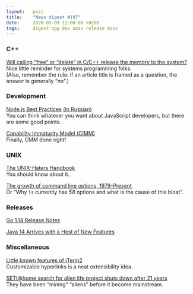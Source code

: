 ```yaml
---
layout:   post
title:    "News digest #197"
date:     2020-03-09 12:00:00 +0200
tags:     digest cpp dev unix release misc
---
```


<!-- Should have been out on 2019-12-09 but will be on 2020-03-09. I wonder if three months are enough. -->

### C++

[Will calling “free” or “delete” in C/C++ release the memory to the system?](https://lemire.me/blog/2020/03/03/calling-free-or-delete/)<br/>
Nice little reminder for systems programming folks.<br/>
(Also, remember the rule: if an article title is framed as a question, the answer is generally “_no_”.)

### Development

[Node.js Best Practices](https://github.com/goldbergyoni/nodebestpractices#readme) [(in Russian)](https://github.com/goldbergyoni/nodebestpractices/blob/master/README.russian.md)<br/>
You can think whatever you want about JavaScript developers, but there are some good points.

[Capability Immaturity Model (CIMM)](https://en.wikipedia.org/wiki/Capability_Immaturity_Model)<br/>
Finally, CMM done _right_!

### UNIX

[The UNIX-Haters Handbook](https://web.mit.edu/~simsong/www/ugh.pdf)<br/>
You should know about it.

[The growth of command line options, 1979-Present](https://danluu.com/cli-complexity/)<br/>
Or “Why `ls` currently has _58_ options and what is the cause of this bloat”.

### Releases

[Go 1.14 Release Notes](https://golang.org/doc/go1.14)

[Java 14 Arrives with a Host of New Features](https://blogs.oracle.com/javamagazine/java-14-arrives-with-a-host-of-new-features)

### Miscellaneous

[Little known features of iTerm2](https://banga.github.io/blog/2020/03/02/little-known-features-of-iterm2.html)<br/>
Customizable hyperlinks is a neat extensibility idea.

[SETI@home search for alien life project shuts down after 21 years](https://www.bleepingcomputer.com/news/software/seti-home-search-for-alien-life-project-shuts-down-after-21-years/)<br/>
They have been “mining” “aliens” before it become mainstream.
